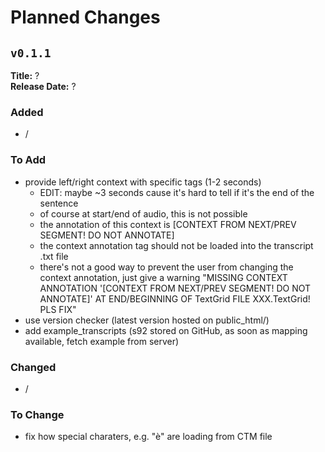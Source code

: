 # Planned Changes


## `v0.1.1`

**Title:** ? \
**Release Date:** ?

### Added
- /

### To Add
- provide left/right context with specific tags (1-2 seconds)
  - EDIT: maybe ~3 seconds cause it's hard to tell if it's the end of the sentence
  - of course at start/end of audio, this is not possible
  - the annotation of this context is [CONTEXT FROM NEXT/PREV SEGMENT! DO NOT
    ANNOTATE]
  - the context annotation tag should not be loaded into the transcript .txt file
  - there's not a good way to prevent the user from changing the context annotation,
    just give a warning "MISSING CONTEXT ANNOTATION '[CONTEXT FROM NEXT/PREV SEGMENT!
    DO NOT ANNOTATE]' AT END/BEGINNING OF TextGrid FILE XXX.TextGrid! PLS FIX"
- use version checker (latest version hosted on public_html/)
- add example_transcripts (s92 stored on GitHub, as soon as mapping available, fetch
  example from server)

### Changed
- /

### To Change
- fix how special charaters, e.g. "è" are loading from CTM file
